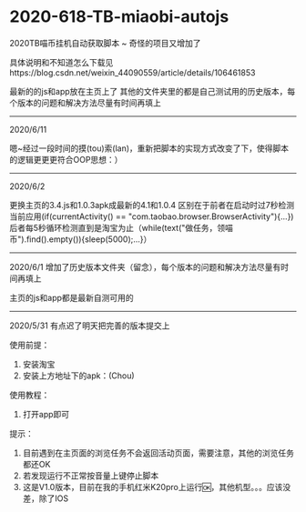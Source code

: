 # 2020-618-TB-miaobi-autojs
2020TB喵币挂机自动获取脚本 ~ 奇怪的项目又增加了

具体说明和不知道怎么下载见https://blog.csdn.net/weixin_44090559/article/details/106461853

最新的的js和app放在主页上了
其他的文件夹里的都是自己测试用的历史版本，每个版本的问题和解决方法尽量有时间再填上

---

2020/6/11

嗯~经过一段时间的摸(tou)索(lan)，重新把脚本的实现方式改变了下，使得脚本的逻辑更更更符合OOP思想：）

---
2020/6/2

更换主页的3.4.js和1.0.3apk成最新的4.1和1.0.4
区别在于前者在启动时过7秒检测当前应用(if(currentActivity() == "com.taobao.browser.BrowserActivity"){...})
后者每5秒循环检测直到是淘宝为止（while(text("做任务，领喵币").find().empty()){sleep(5000);...}）

---
2020/6/1
增加了历史版本文件夹（留念），每个版本的问题和解决方法尽量有时间再填上

主页的js和app都是最新自测可用的

---
2020/5/31 有点迟了明天把完善的版本提交上

使用前提：
1. 安装淘宝
2. 安装上方地址下的apk：(Chou)

使用教程：
 1. 打开app即可

提示：
 1. 目前遇到在主页面的浏览任务不会返回活动页面，需要注意，其他的浏览任务都还OK
 2. 若发现运行不正常按音量上键停止脚本
 3. 这是V1.0版本，目前在我的手机红米K20pro上运行🆗，其他机型。。。应该没差，除了IOS
